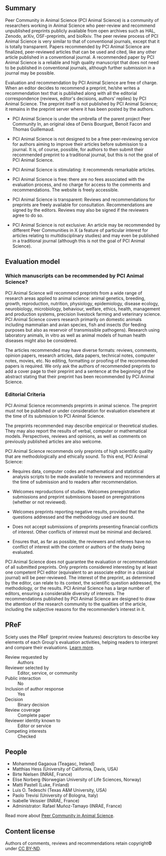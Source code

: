 ## Summary

Peer Community in Animal Science (PCI Animal Science) is a community of researchers working in Animal Science who peer-review and recommend unpublished preprints publicly available from open archives such as HAL, Zenodo, arXiv, OSF-preprints, and bioRxiv. The peer review process of PCI Animal Science is very similar to that of conventional journals, except that it is totally transparent. Papers recommended by PCI Animal Science are finalized, peer-reviewed articles that can be used and cited, like any other article published in a conventional journal. A recommended paper by PCI Animal Science is a reliable and high quality manuscript that does not need to be published in conventional journals, although further submission in a journal may be possible.

Evaluation and recommendation by PCI Animal Science are free of charge. When an editor decides to recommend a preprint, he/she writes a recommendation text that is published along with all the editorial correspondence (reviews, editor's decisions, authors’ replies) by PCI Animal Science. The preprint itself is not published by PCI Animal Science; it remains in the preprint server where it has been posted by the authors.

*   PCI Animal Science is under the umbrella of the parent project Peer Community In, an original idea of Denis Bourguet, Benoit Facon and Thomas Guillemaud.

*   PCI Animal Science is not designed to be a free peer-reviewing service for authors aiming to improve their articles before submission to a journal. It is, of course, possible, for authors to then submit their recommended preprint to a traditional journal, but this is not the goal of PCI Animal Science.

*   PCI Animal Science is stimulating: it recommends remarkable articles.

*   PCI Animal Science is free: there are no fees associated with the evaluation process, and no charge for access to the comments and recommendations. The website is freely accessible.

*   PCI Animal Science is transparent: Reviews and recommendations for preprints are freely available for consultation. Recommendations are signed by the editors. Reviews may also be signed if the reviewers agree to do so.

*   PCI Animal Science is not exclusive: An article may be recommended by different Peer Communities in X (a feature of particular interest for articles relating to multidisciplinary studies) and may even be published in a traditional journal (although this is not the goal of PCI Animal Science).

## Evaluation model

### Which manuscripts can be recommended by PCI Animal Science?

PCI Animal Science will recommend preprints from a wide range of research areas applied to animal science: animal genetics, breeding, growth, reproduction, nutrition, physiology, epidemiology, disease ecology, neurobiology, microbiology, behaviour, welfare, ethics, health, management and production systems, precision livestock farming and veterinary science. PCI Animal Science covers research primarily on domestic animals including mammalian and avian species, fish and insects (for feeding purposes but also as reservoir of transmissible pathogens). Research using laboratory animals, in vitro as well as animal models of human health diseases might also be considered.

The articles recommended may have diverse formats: reviews, comments, opinion papers, research articles, data papers, technical notes, computer notes, movies, etc. No editing, formatting or proofing of the recommended papers is required. We only ask the authors of recommended preprints to add a cover page to their preprint and a sentence at the beginning of the abstract stating that their preprint has been recommended by PCI Animal Science.

### Editorial Criteria

PCI Animal Science recommends preprints in animal science. The preprint must not be published or under consideration for evaluation elsewhere at the time of its submission to PCI Animal Science.

The preprints recommended may describe empirical or theoretical studies. They may also report the results of verbal, computer or mathematical models. Perspectives, reviews and opinions, as well as comments on previously published articles are also welcome.  

PCI Animal Science recommends only preprints of high scientific quality that are methodologically and ethically sound. To this end, PCI Animal Science:
* Requires data, computer codes and mathematical and statistical analysis scripts to be made available to reviewers and recommenders at the time of submission and to readers after recommendation.

* Welcomes reproductions of studies.
Welcomes preregistration submissions and preprint submissions based on preregistrations (whether or not reviewed).

* Welcomes preprints reporting negative results, provided that the questions addressed and the methodology used are sound.

* Does not accept submissions of preprints presenting financial conflicts of interest. Other conflicts of interest must be minimal and declared.

* Ensures that, as far as possible, the reviewers and referees have no conflict of interest with the content or authors of the study being evaluated.  

PCI Animal Science does not guarantee the evaluation or recommendation of all submitted preprints. Only preprints considered interesting by at least one competent PCI editor (equivalent to an associate editor in a classical journal) will be peer-reviewed. The interest of the preprint, as determined by the editor, can relate to its context, the scientific question addressed, the methodology, or the results. PCI Animal Science has a large number of editors, ensuring a considerable diversity of interests. The recommendations published by PCI Animal Science are designed to draw the attention of the research community to the qualities of the article, including the subjective reasons for the recommender’s interest in it.

## PReF

Sciety uses the PReF (preprint review features) descriptors to describe key elements of each Group's evaluation activities, helping readers to interpret and compare their evaluations.
[Learn more](https://osf.io/8zj9w/).

<dl class="group-page-pref">
    <dt>Review requested by</dt>
    <dd>Authors</dd>
    <dt>Reviewer selected by</dt>
    <dd>Editor, service, or community</dd>
    <dt>Public interaction</dt>
    <dd>No</dd>
    <dt>Inclusion of author response</dt>
    <dd>Yes</dd>
    <dt>Decision</dt>
    <dd>Binary decision</dd>
    <dt>Review coverage</dt>
    <dd>Complete paper</dd>
    <dt>Reviewer identity known to</dt>
    <dd>Editor or service</dd>
    <dt>Competing interests</dt>
    <dd>Checked</dd>
</dl>

## People

* Mohammed Gagaoua (Teagasc, Ireland)
* Matthias Hess (University of California, Davis, USA)
* Birte Nielsen (INRAE, France)
* Elise Norberg (Norwegian University of Life Sciences, Norway)
* Matti Pastell (Luke, Finland)
* Luis O. Tedeschi (Texas A&M University, USA)
* Paolo Trevisi (University of Bologna, Italy)
* Isabelle Veissier (INRAE, France)
* Administrator: Rafael Muñoz-Tamayo (INRAE, France)

Read more about [Peer Community in Animal Science](https://animsci.peercommunityin.org/about/about).

## Content license

Authors of comments, reviews and recommendations retain copyright© under [CC BY-ND](https://creativecommons.org/licenses/by-nd/4.0/).
